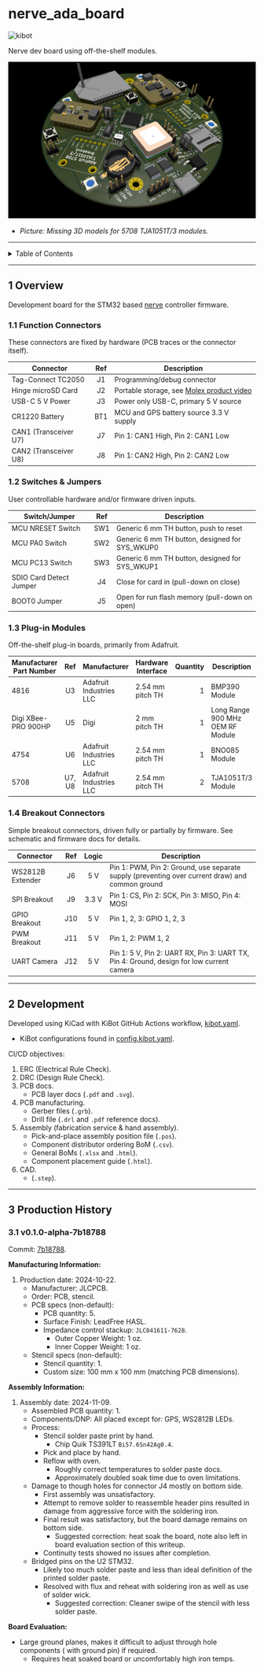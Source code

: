 # nerve_ada_board

![kibot](https://github.com/danielljeon/nerve_ada_board/actions/workflows/kibot.yaml/badge.svg)

Nerve dev board using off-the-shelf modules.

![nerve_ada_board.png](docs/nerve_ada_board.png)

- _Picture: Missing 3D models for 5708 TJA1051T/3 modules._

---

<details markdown="1">
  <summary>Table of Contents</summary>

<!-- TOC -->
* [nerve_ada_board](#nerve_ada_board)
  * [1 Overview](#1-overview)
    * [1.1 Function Connectors](#11-function-connectors)
    * [1.2 Switches & Jumpers](#12-switches--jumpers)
    * [1.3 Plug-in Modules](#13-plug-in-modules)
    * [1.4 Breakout Connectors](#14-breakout-connectors)
  * [2 Development](#2-development)
  * [3 Production History](#3-production-history)
    * [3.1 v0.1.0-alpha-7b18788](#31-v010-alpha-7b18788)
<!-- TOC -->

</details>

---

## 1 Overview

Development board for the STM32
based [nerve](https://github.com/danielljeon/nerve) controller firmware.

### 1.1 Function Connectors

These connectors are fixed by hardware (PCB traces or the connector itself).

| Connector             | Ref | Description                                                                    |
|-----------------------|:---:|--------------------------------------------------------------------------------|
| Tag-Connect TC2050    | J1  | Programming/debug connector                                                    |
| Hinge microSD Card    | J2  | Portable storage, see [Molex product video](https://youtu.be/YY2V8z6UK7M?t=95) |
| USB-C 5 V Power       | J3  | Power only USB-C, primary 5 V source                                           |
| CR1220 Battery        | BT1 | MCU and GPS battery source 3.3 V supply                                        |
| CAN1 (Transceiver U7) | J7  | Pin 1: CAN1 High, Pin 2: CAN1 Low                                              |
| CAN2 (Transceiver U8) | J8  | Pin 1: CAN2 High, Pin 2: CAN2 Low                                              |

### 1.2 Switches & Jumpers

User controllable hardware and/or firmware driven inputs.

| Switch/Jumper           | Ref | Description                                    |
|-------------------------|:---:|------------------------------------------------|
| MCU NRESET Switch       | SW1 | Generic 6 mm TH button, push to reset          |
| MCU PA0 Switch          | SW2 | Generic 6 mm TH button, designed for SYS_WKUP0 |
| MCU PC13 Switch         | SW3 | Generic 6 mm TH button, designed for SYS_WKUP1 |
| SDIO Card Detect Jumper | J4  | Close for card in (pull-down on close)         |
| BOOT0 Jumper            | J5  | Open for run flash memory (pull-down on open)  |

### 1.3 Plug-in Modules

Off-the-shelf plug-in boards, primarily from Adafruit.

| Manufacturer Part Number |  Ref   | Manufacturer            | Hardware Interface | Quantity | Description                      |
|--------------------------|:------:|-------------------------|--------------------|---------:|----------------------------------|
| 4816                     |   U3   | Adafruit Industries LLC | 2.54 mm pitch TH   |        1 | BMP390 Module                    |
| Digi XBee-PRO 900HP      |   U5   | Digi                    | 2 mm pitch TH      |        1 | Long Range 900 MHz OEM RF Module |
| 4754                     |   U6   | Adafruit Industries LLC | 2.54 mm pitch TH   |        1 | BNO085 Module                    |
| 5708                     | U7, U8 | Adafruit Industries LLC | 2.54 mm pitch TH   |        2 | TJA1051T/3 Module                |

### 1.4 Breakout Connectors

Simple breakout connectors, driven fully or partially by firmware. See schematic
and firmware docs for details.

| Connector        | Ref | Logic | Description                                                                                     |
|------------------|:---:|:-----:|-------------------------------------------------------------------------------------------------|
| WS2812B Extender | J6  |  5 V  | Pin 1: PWM, Pin 2: Ground, use separate supply (preventing over current draw) and common ground |
| SPI Breakout     | J9  | 3.3 V | Pin 1: CS, Pin 2: SCK, Pin 3: MISO, Pin 4: MOSI                                                 |
| GPIO Breakout    | J10 |  5 V  | Pin 1, 2, 3: GPIO 1, 2, 3                                                                       |
| PWM Breakout     | J11 |  5 V  | Pin 1, 2: PWM 1, 2                                                                              |
| UART Camera      | J12 |  5 V  | Pin 1: 5 V, Pin 2: UART RX, Pin 3: UART TX, Pin 4: Ground, design for low current camera        |

---

## 2 Development

Developed using KiCad with KiBot GitHub Actions
workflow, [kibot.yaml](.github/workflows/kibot.yaml).

- KiBot configurations found in [config.kibot.yaml](config.kibot.yaml).

CI/CD objectives:

1. ERC (Electrical Rule Check).
2. DRC (Design Rule Check).
3. PCB docs.
    - PCB layer docs (`.pdf` and `.svg`).
4. PCB manufacturing.
    - Gerber files (`.grb`).
    - Drill file (`.drl` and `.pdf` reference docs).
5. Assembly (fabrication service & hand assembly).
    - Pick-and-place assembly position file (`.pos`).
    - Component distributor ordering BoM (`.csv`).
    - General BoMs (`.xlsx` and `.html`).
    - Component placement guide (`.html`).
6. CAD.
    - (`.step`).

---

## 3 Production History

### 3.1 v0.1.0-alpha-7b18788

Commit: [7b18788](https://github.com/danielljeon/nerve_ada_board/commit/7b187884c03f280627d8443d2d9cc163f4b6956e).

**Manufacturing Information:**

1. Production date: 2024-10-22.
    - Manufacturer: JLCPCB.
    - Order: PCB, stencil.
    - PCB specs (non-default):
        - PCB quantity: 5.
        - Surface Finish: LeadFree HASL.
        - Impedance control stackup: `JLC041611-7628`.
            - Outer Copper Weight: 1 oz.
            - Inner Copper Weight: 1 oz.
    - Stencil specs (non-default):
        - Stencil quantity: 1.
        - Custom size: 100 mm x 100 mm (matching PCB dimensions).

**Assembly Information:**

1. Assembly date: 2024-11-09.
    - Assembled PCB quantity: 1.
    - Components/DNP: All placed except for: GPS, WS2812B LEDs.
    - Process:
        - Stencil solder paste print by hand.
            - Chip Quik TS391LT `Bi57.6Sn42Ag0.4`.
        - Pick and place by hand.
        - Reflow with oven.
            - Roughly correct temperatures to solder paste docs.
            - Approximately doubled soak time due to oven limitations.
    - Damage to though holes for connector J4 mostly on bottom side.
        - First assembly was unsatisfactory.
        - Attempt to remove solder to reassemble header pins resulted in damage
          from aggressive force with the soldering iron.
        - Final result was satisfactory, but the board damage remains on bottom
          side.
            - Suggested correction: heat soak the board, note also left in board
              evaluation section of this writeup.
        - Continuity tests showed no issues after completion.
    - Bridged pins on the U2 STM32.
        - Likely too much solder paste and less than ideal definition of the
          printed solder paste.
        - Resolved with flux and reheat with soldering iron as well as use of
          solder wick.
            - Suggested correction: Cleaner swipe of the stencil with less
              solder paste.

**Board Evaluation:**

- Large ground planes, makes it difficult to adjust through hole components (
  with ground pin) if required.
    - Requires heat soaked board or uncomfortably high iron temps.

